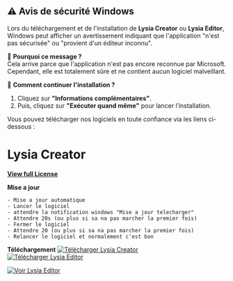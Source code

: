## ⚠️ Avis de sécurité Windows  

Lors du téléchargement et de l'installation de **Lysia Creator** ou **Lysia Editor**, Windows peut afficher un avertissement indiquant que l'application "n'est pas sécurisée" ou "provient d'un éditeur inconnu".  

🔹 **Pourquoi ce message ?**  
Cela arrive parce que l'application n'est pas encore reconnue par Microsoft. Cependant, elle est totalement sûre et ne contient aucun logiciel malveillant.  

🔹 **Comment continuer l'installation ?**  
1. Cliquez sur **"Informations complémentaires"**.  
2. Puis, cliquez sur **"Exécuter quand même"** pour lancer l’installation.  

Vous pouvez télécharger nos logiciels en toute confiance via les liens ci-dessous :  

# Lysia Creator  

**[View full License](https://github.com/tariteur/patron-creator-windows/blob/main/LICENCE)**

**Mise a jour**
```
- Mise a jour automatique
- Lancer le logiciel
- attendre la notification windows "Mise a jour telecharger"
- Attendre 20s (ou plus si sa na pas marcher la premier fois)
- Fermer le logiciel
- Attendre 20 (ou plus si sa na pas marcher la premier fois)
- Relancer le logiciel et normalement c'est bon
```
**Téléchargement**
[![Télécharger Lysia Creator](https://img.shields.io/badge/T%C3%A9l%C3%A9charger-Lysia%20Creator.exe-gree?style=for-the-badge&logo=windows)](https://github.com/tariteur/patron-creator-windows/releases/download/v1.0.7/LysiaCreator-Setup-1.0.7.exe)  
[![Télécharger Lysia Editor](https://img.shields.io/badge/T%C3%A9l%C3%A9charger-Lysia%20Editor.exe-blue?style=for-the-badge&logo=windows)](https://github.com/tariteur/patron-editor-windows/releases/download/v1.0.3/LysiaEditor-Setup-1.0.3.exe)  

[![Voir Lysia Editor](https://img.shields.io/badge/Visiter-Lysia%20Editor-blue?style=for-the-badge&logo=github)](https://github.com/tariteur/patron-editor-windows)  
